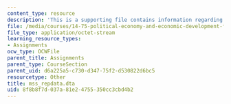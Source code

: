 ```yaml
---
content_type: resource
description: 'This is a supporting file contains information regarding Dataset: mss_repdata.dta.'
file: /media/courses/14-75-political-economy-and-economic-development-fall-2012/8f8b8f7d037a81e24755350cc3cbd4b2_mss_repdata.dta
file_type: application/octet-stream
learning_resource_types:
- Assignments
ocw_type: OCWFile
parent_title: Assignments
parent_type: CourseSection
parent_uid: d6a225a5-c730-d347-75f2-d530822d6bc5
resourcetype: Other
title: mss_repdata.dta
uid: 8f8b8f7d-037a-81e2-4755-350cc3cbd4b2
---
```

